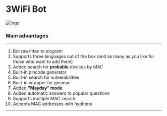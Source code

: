 # 3WiFi Bot
![logo](https://3wifi.stascorp.com/img/logo.png "3WiFi")

### Main advantages

---

1. Bot rewritten to _aiogram_
2. Supports three languages out of the box (and as many as you like for those who want to add them)
3. Added search for **probable** devices by MAC
4. Built-in pincode generator
5. Built-in search for vulnerabilities
6. Built-in wrapper for geomac
7. Added **"Mayday" mode**
8. Added automatic answers to popular questions
9. Supports multiple MAC search
11. Accepts MAC addresses with hyphens

---
